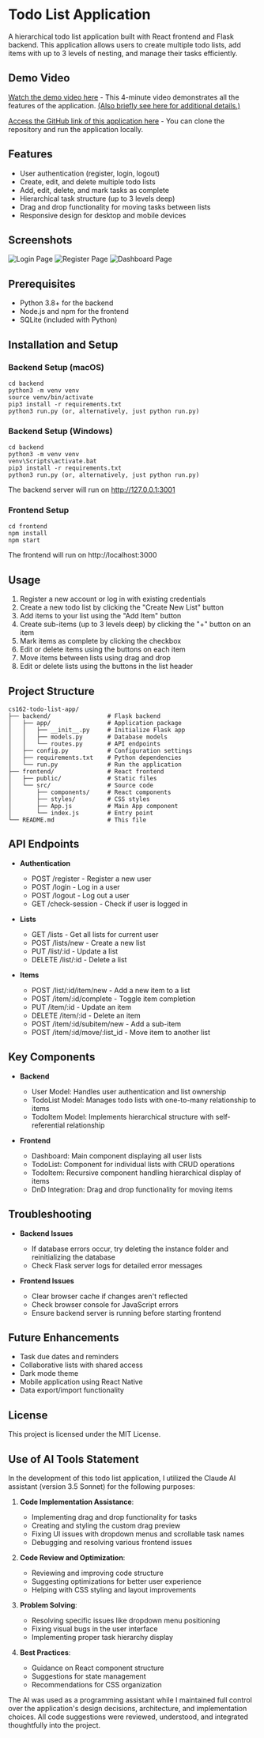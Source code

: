 # Todo List Application

A hierarchical todo list application built with React frontend and Flask backend. This application allows users to create multiple todo lists, add items with up to 3 levels of nesting, and manage their tasks efficiently.

## Demo Video

[Watch the demo video here](https://www.loom.com/share/6c8211d2a14b4c7889b9449e0771df16?sid=996299cb-97d8-498b-b74d-1534b5966796) - This 4-minute video demonstrates all the features of the application. [(Also briefly see here for additional details.)](https://www.loom.com/share/31562b31dce749d7a6b33413bfa3a222?sid=cc2b6234-a82d-4094-9abb-3c22338235ce)

[Access the GitHub link of this application here](https://github.com/ozcanmiraay/cs162-todo-list-app.git) - You can clone the repository and run the application locally.

## Features

- User authentication (register, login, logout)
- Create, edit, and delete multiple todo lists
- Add, edit, delete, and mark tasks as complete
- Hierarchical task structure (up to 3 levels deep)
- Drag and drop functionality for moving tasks between lists
- Responsive design for desktop and mobile devices

## Screenshots

![Login Page](assets/login_page.png)
![Register Page](assets/register_page.png)
![Dashboard Page](assets/todolist_dashboard_page.png)

## Prerequisites

- Python 3.8+ for the backend
- Node.js and npm for the frontend
- SQLite (included with Python)

## Installation and Setup

### Backend Setup (macOS)

```
cd backend
python3 -m venv venv
source venv/bin/activate
pip3 install -r requirements.txt
python3 run.py (or, alternatively, just python run.py)
```

### Backend Setup (Windows)

```
cd backend
python3 -m venv venv
venv\Scripts\activate.bat
pip3 install -r requirements.txt
python3 run.py (or, alternatively, just python run.py)
```

The backend server will run on http://127.0.0.1:3001

### Frontend Setup

```
cd frontend
npm install
npm start
```

The frontend will run on http://localhost:3000

## Usage

1. Register a new account or log in with existing credentials
2. Create a new todo list by clicking the "Create New List" button
3. Add items to your list using the "Add Item" button
4. Create sub-items (up to 3 levels deep) by clicking the "+" button on an item
5. Mark items as complete by clicking the checkbox
6. Edit or delete items using the buttons on each item
7. Move items between lists using drag and drop
8. Edit or delete lists using the buttons in the list header

## Project Structure

```
cs162-todo-list-app/
├── backend/                # Flask backend
│   ├── app/                # Application package
│   │   ├── __init__.py     # Initialize Flask app
│   │   ├── models.py       # Database models
│   │   └── routes.py       # API endpoints
│   ├── config.py           # Configuration settings
│   ├── requirements.txt    # Python dependencies
│   └── run.py              # Run the application
├── frontend/               # React frontend
│   ├── public/             # Static files
│   └── src/                # Source code
│       ├── components/     # React components
│       ├── styles/         # CSS styles
│       ├── App.js          # Main App component
│       └── index.js        # Entry point
└── README.md               # This file
```

## API Endpoints

- **Authentication**
  - POST /register - Register a new user
  - POST /login - Log in a user
  - POST /logout - Log out a user
  - GET /check-session - Check if user is logged in

- **Lists**
  - GET /lists - Get all lists for current user
  - POST /lists/new - Create a new list
  - PUT /list/:id - Update a list
  - DELETE /list/:id - Delete a list

- **Items**
  - POST /list/:id/item/new - Add a new item to a list
  - POST /item/:id/complete - Toggle item completion
  - PUT /item/:id - Update an item
  - DELETE /item/:id - Delete an item
  - POST /item/:id/subitem/new - Add a sub-item
  - POST /item/:id/move/:list_id - Move item to another list

## Key Components

- **Backend**
  - User Model: Handles user authentication and list ownership
  - TodoList Model: Manages todo lists with one-to-many relationship to items
  - TodoItem Model: Implements hierarchical structure with self-referential relationship

- **Frontend**
  - Dashboard: Main component displaying all user lists
  - TodoList: Component for individual lists with CRUD operations
  - TodoItem: Recursive component handling hierarchical display of items
  - DnD Integration: Drag and drop functionality for moving items

## Troubleshooting

- **Backend Issues**
  - If database errors occur, try deleting the instance folder and reinitializing the database
  - Check Flask server logs for detailed error messages

- **Frontend Issues**
  - Clear browser cache if changes aren't reflected
  - Check browser console for JavaScript errors
  - Ensure backend server is running before starting frontend

## Future Enhancements

- Task due dates and reminders
- Collaborative lists with shared access
- Dark mode theme
- Mobile application using React Native
- Data export/import functionality

## License

This project is licensed under the MIT License.

## Use of AI Tools Statement

In the development of this todo list application, I utilized the Claude AI assistant (version 3.5 Sonnet) for the following purposes:

1. **Code Implementation Assistance**:
   - Implementing drag and drop functionality for tasks
   - Creating and styling the custom drag preview
   - Fixing UI issues with dropdown menus and scrollable task names
   - Debugging and resolving various frontend issues

2. **Code Review and Optimization**:
   - Reviewing and improving code structure
   - Suggesting optimizations for better user experience
   - Helping with CSS styling and layout improvements

3. **Problem Solving**:
   - Resolving specific issues like dropdown menu positioning
   - Fixing visual bugs in the user interface
   - Implementing proper task hierarchy display

4. **Best Practices**:
   - Guidance on React component structure
   - Suggestions for state management
   - Recommendations for CSS organization

The AI was used as a programming assistant while I maintained full control over the application's design decisions, architecture, and implementation choices. All code suggestions were reviewed, understood, and integrated thoughtfully into the project. 
